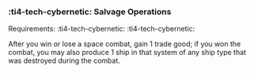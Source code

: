 ### :ti4-tech-cybernetic: **Salvage Operations**

Requirements: :ti4-tech-cybernetic: :ti4-tech-cybernetic:

After you win or lose a space combat, gain 1 trade good; if you won the combat, you may also produce 1 ship in that system of any ship type that was destroyed during the combat.

